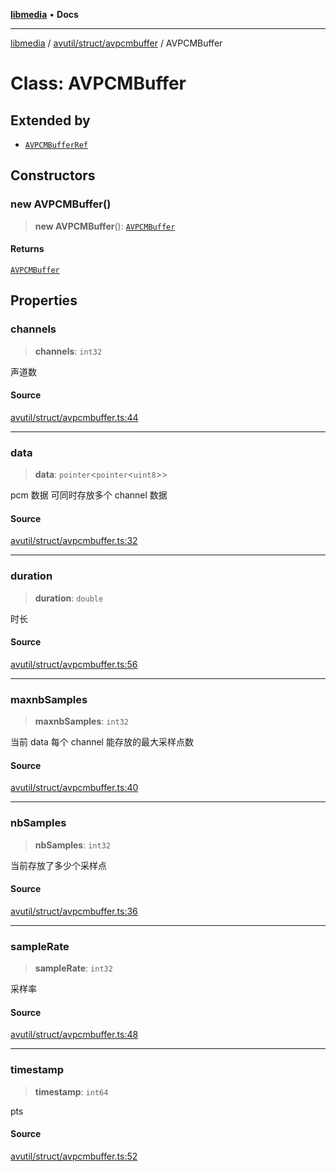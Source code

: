 [**libmedia**](../../../../README.md) • **Docs**

***

[libmedia](../../../../README.md) / [avutil/struct/avpcmbuffer](../README.md) / AVPCMBuffer

# Class: AVPCMBuffer

## Extended by

- [`AVPCMBufferRef`](AVPCMBufferRef.md)

## Constructors

### new AVPCMBuffer()

> **new AVPCMBuffer**(): [`AVPCMBuffer`](AVPCMBuffer.md)

#### Returns

[`AVPCMBuffer`](AVPCMBuffer.md)

## Properties

### channels

> **channels**: `int32`

声道数

#### Source

[avutil/struct/avpcmbuffer.ts:44](https://github.com/zhaohappy/libmedia/blob/83708827f1f74f03ced670ca9bc2d9d1e5e5366a/src/avutil/struct/avpcmbuffer.ts#L44)

***

### data

> **data**: `pointer`\<`pointer`\<`uint8`\>\>

pcm 数据
可同时存放多个 channel 数据

#### Source

[avutil/struct/avpcmbuffer.ts:32](https://github.com/zhaohappy/libmedia/blob/83708827f1f74f03ced670ca9bc2d9d1e5e5366a/src/avutil/struct/avpcmbuffer.ts#L32)

***

### duration

> **duration**: `double`

时长

#### Source

[avutil/struct/avpcmbuffer.ts:56](https://github.com/zhaohappy/libmedia/blob/83708827f1f74f03ced670ca9bc2d9d1e5e5366a/src/avutil/struct/avpcmbuffer.ts#L56)

***

### maxnbSamples

> **maxnbSamples**: `int32`

当前 data 每个 channel 能存放的最大采样点数

#### Source

[avutil/struct/avpcmbuffer.ts:40](https://github.com/zhaohappy/libmedia/blob/83708827f1f74f03ced670ca9bc2d9d1e5e5366a/src/avutil/struct/avpcmbuffer.ts#L40)

***

### nbSamples

> **nbSamples**: `int32`

当前存放了多少个采样点

#### Source

[avutil/struct/avpcmbuffer.ts:36](https://github.com/zhaohappy/libmedia/blob/83708827f1f74f03ced670ca9bc2d9d1e5e5366a/src/avutil/struct/avpcmbuffer.ts#L36)

***

### sampleRate

> **sampleRate**: `int32`

采样率

#### Source

[avutil/struct/avpcmbuffer.ts:48](https://github.com/zhaohappy/libmedia/blob/83708827f1f74f03ced670ca9bc2d9d1e5e5366a/src/avutil/struct/avpcmbuffer.ts#L48)

***

### timestamp

> **timestamp**: `int64`

pts

#### Source

[avutil/struct/avpcmbuffer.ts:52](https://github.com/zhaohappy/libmedia/blob/83708827f1f74f03ced670ca9bc2d9d1e5e5366a/src/avutil/struct/avpcmbuffer.ts#L52)

